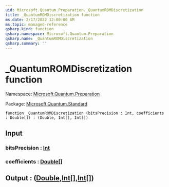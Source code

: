 ```yaml
---
uid: Microsoft.Quantum.Preparation._QuantumROMDiscretization
title: _QuantumROMDiscretization function
ms.date: 2/17/2022 12:00:00 AM
ms.topic: managed-reference
qsharp.kind: function
qsharp.namespace: Microsoft.Quantum.Preparation
qsharp.name: _QuantumROMDiscretization
qsharp.summary: ''
---
```


# _QuantumROMDiscretization function

Namespace: [Microsoft.Quantum.Preparation](xref:Microsoft.Quantum.Preparation)

Package: [Microsoft.Quantum.Standard](https://nuget.org/packages/Microsoft.Quantum.Standard)




```qsharp
function _QuantumROMDiscretization (bitsPrecision : Int, coefficients : Double[]) : (Double, Int[], Int[])
```


## Input

### bitsPrecision : [Int](xref:microsoft.quantum.qsharp.valueliterals#int-literals)




### coefficients : [Double](xref:microsoft.quantum.qsharp.valueliterals#double-literals)[]





## Output : ([Double](xref:microsoft.quantum.qsharp.valueliterals#double-literals),[Int](xref:microsoft.quantum.qsharp.valueliterals#int-literals)[],[Int](xref:microsoft.quantum.qsharp.valueliterals#int-literals)[])

